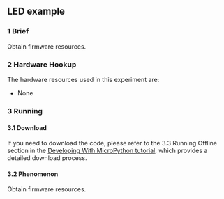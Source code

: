 ## LED example

### 1 Brief

Obtain firmware resources.

### 2 Hardware Hookup

The hardware resources used in this experiment are:

- None

### 3 Running

#### 3.1 Download

If you need to download the code, please refer to the 3.3 Running Offline section in the [Developing With MicroPython tutorial](../../../../1_docs/Developing_With_MicroPython.md), which provides a detailed download process.

#### 3.2 Phenomenon

Obtain firmware resources.
